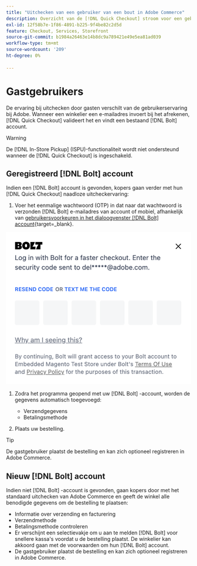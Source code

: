 ```yaml
---
title: "Uitchecken van een gebruiker van een bout in Adobe Commerce"
description: Overzicht van de [!DNL Quick Checkout] stroom voor een gebruiker van de Bolt in Adobe Commerce.
exl-id: 12f58b7e-1f86-4891-b225-9f4be82c2d5d
feature: Checkout, Services, Storefront
source-git-commit: b1984a26463e14b8dc9a789421e49e5ea81ad039
workflow-type: tm+mt
source-wordcount: '209'
ht-degree: 0%

---
```


# Gastgebruikers

De ervaring bij uitchecken door gasten verschilt van de gebruikerservaring bij Adobe. Wanneer een winkelier een e-mailadres invoert bij het afrekenen, [!DNL Quick Checkout] valideert het en vindt een bestaand [!DNL Bolt] account.

>[!WARNING]
>
> De [!DNL In-Store Pickup] (ISPU)-functionaliteit wordt niet ondersteund wanneer de [!DNL Quick Checkout] is ingeschakeld.

## Geregistreerd [!DNL Bolt] account

Indien een [!DNL Bolt] account is gevonden, kopers gaan verder met hun [!DNL Quick Checkout] naadloze uitcheckervaring:

1. Voer het eenmalige wachtwoord (OTP) in dat naar dat wachtwoord is verzonden [!DNL Bolt] e-mailadres van account of mobiel, afhankelijk van [gebruikersvoorkeuren in het dialoogvenster [!DNL Bolt] account](https://help.bolt.com/shoppers/account/account-settings/#how-to-set-preferred-login-method){target=_blank}.

![Pop-up OTP](assets/new-logo-otp-email.png)

1. Zodra het programma geopend met uw [!DNL Bolt] -account, worden de gegevens automatisch toegevoegd:

   - Verzendgegevens
   - Betalingsmethode

1. Plaats uw bestelling.

>[!TIP]
>
> De gastgebruiker plaatst de bestelling en kan zich optioneel registreren in Adobe Commerce.

## Nieuw [!DNL Bolt] account

Indien niet [!DNL Bolt] -account is gevonden, gaan kopers door met het standaard uitchecken van Adobe Commerce en geeft de winkel alle benodigde gegevens om de bestelling te plaatsen:

- Informatie over verzending en facturering
- Verzendmethode
- Betalingsmethode controleren
- Er verschijnt een selectievakje om u aan te melden [!DNL Bolt] voor snellere kassa&#39;s voordat u de bestelling plaatst. De winkelier kan akkoord gaan met de voorwaarden om hun [!DNL Bolt] account.
- De gastgebruiker plaatst de bestelling en kan zich optioneel registreren in Adobe Commerce.
